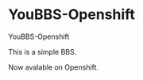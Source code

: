 YouBBS-Openshift
================

YouBBS-Openshift

This is a simple BBS.

Now avalable on Openshift.
